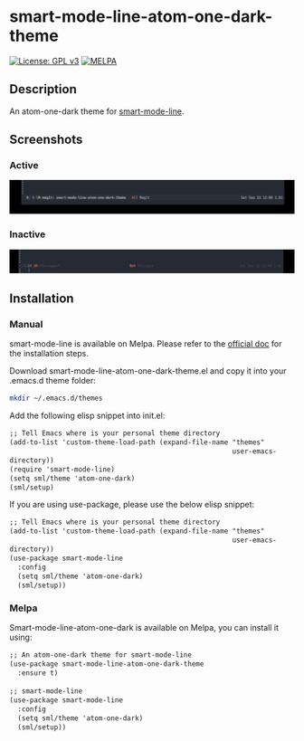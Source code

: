 # smart-mode-line-atom-one-dark-theme

[![License: GPL v3](https://img.shields.io/badge/License-GPL%20v3-blue.svg)](https://www.gnu.org/licenses/gpl-3.0)
[![MELPA](https://melpa.org/packages/smart-mode-line-atom-one-dark-theme-badge.svg)](https://melpa.org/#/smart-mode-line-atom-one-dark-theme)

## Description
An atom-one-dark theme for [smart-mode-line](https://github.com/Malabarba/smart-mode-line).

## Screenshots
### Active
![Smart Modeline Atom One Dark Theme: Active](https://raw.githubusercontent.com/daviderestivo/smart-mode-line-atom-one-dark-theme/master/screenshots/smart-mode-line-atom-one-dark-theme-active.png)

### Inactive
![Smart Modeline Atom One Dark Theme: Inactive](https://raw.githubusercontent.com/daviderestivo/smart-mode-line-atom-one-dark-theme/master/screenshots/smart-mode-line-atom-one-dark-theme-inactive.png)


## Installation
### Manual
smart-mode-line is available on Melpa. Please refer to the [official doc](https://github.com/Malabarba/smart-mode-line/blob/master/README.org)
for the installation steps.

Download smart-mode-line-atom-one-dark-theme.el and copy it into your .emacs.d
theme folder:

``` bash
mkdir ~/.emacs.d/themes
```

Add the following elisp snippet into init.el:

``` elisp
;; Tell Emacs where is your personal theme directory
(add-to-list 'custom-theme-load-path (expand-file-name "themes"
                                                       user-emacs-directory))
(require 'smart-mode-line)
(setq sml/theme 'atom-one-dark)
(sml/setup)
```

If you are using use-package, please use the below elisp snippet:

``` elisp
;; Tell Emacs where is your personal theme directory
(add-to-list 'custom-theme-load-path (expand-file-name "themes"
                                                       user-emacs-directory))
(use-package smart-mode-line
  :config
  (setq sml/theme 'atom-one-dark)
  (sml/setup))
```

### Melpa
Smart-mode-line-atom-one-dark is available on Melpa, you can install it using:

``` elisp
;; An atom-one-dark theme for smart-mode-line
(use-package smart-mode-line-atom-one-dark-theme
  :ensure t)

;; smart-mode-line
(use-package smart-mode-line
  :config
  (setq sml/theme 'atom-one-dark)
  (sml/setup))
```
